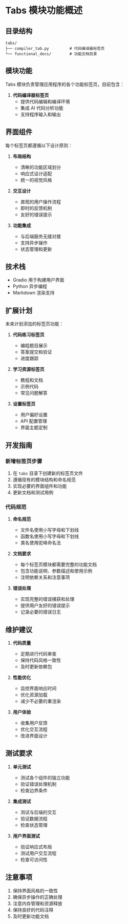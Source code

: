 # Tabs 模块功能概述

## 目录结构
```
tabs/
├── compiler_tab.py         # 代码编译器标签页
└── functional_docs/        # 功能文档目录
```

## 模块功能
Tabs 模块负责管理应用程序的各个功能标签页，目前包含：

1. **代码编译器标签页**
   - 提供代码编辑和编译环境
   - 集成 AI 代码分析功能
   - 支持程序输入和输出

## 界面组件
每个标签页都遵循以下设计原则：

1. **布局结构**
   - 清晰的功能区域划分
   - 响应式设计适配
   - 统一的视觉风格

2. **交互设计**
   - 直观的用户操作流程
   - 即时的反馈机制
   - 友好的错误提示

3. **功能集成**
   - 与后端服务无缝对接
   - 支持异步操作
   - 状态管理和更新

## 技术栈
- Gradio 用于构建用户界面
- Python 异步编程
- Markdown 渲染支持

## 扩展计划
未来计划添加的标签页功能：

1. **代码练习标签页**
   - 编程题目展示
   - 答案提交和验证
   - 进度跟踪

2. **学习资源标签页**
   - 教程和文档
   - 示例代码
   - 常见问题解答

3. **设置标签页**
   - 用户偏好设置
   - API 配置管理
   - 界面主题定制

## 开发指南
### 新增标签页步骤
1. 在 `tabs` 目录下创建新的标签页文件
2. 遵循现有的模块结构和命名规范
3. 实现必要的界面组件和功能
4. 更新文档和测试用例

### 代码规范
1. **命名规范**
   - 文件名使用小写字母和下划线
   - 函数名使用小写字母和下划线
   - 类名使用驼峰命名法

2. **文档要求**
   - 每个标签页模块都需要完整的功能文档
   - 包含功能说明、参数描述和使用示例
   - 注明依赖关系和注意事项

3. **错误处理**
   - 实现完整的错误捕获和处理
   - 提供用户友好的错误提示
   - 记录必要的错误日志

## 维护建议
1. **代码质量**
   - 定期进行代码审查
   - 保持代码风格一致性
   - 及时更新依赖包

2. **性能优化**
   - 监控界面响应时间
   - 优化资源加载
   - 减少不必要的重渲染

3. **用户体验**
   - 收集用户反馈
   - 优化交互流程
   - 改进界面设计

## 测试要求
1. **单元测试**
   - 测试各个组件的独立功能
   - 验证错误处理机制
   - 检查边界条件

2. **集成测试**
   - 测试与后端的交互
   - 验证数据流程
   - 检查状态管理

3. **用户界面测试**
   - 验证响应式布局
   - 测试用户交互流程
   - 检查可访问性

## 注意事项
1. 保持界面风格的一致性
2. 确保异步操作的正确处理
3. 注意内存管理和资源释放
4. 保持良好的代码注释
5. 及时更新功能文档